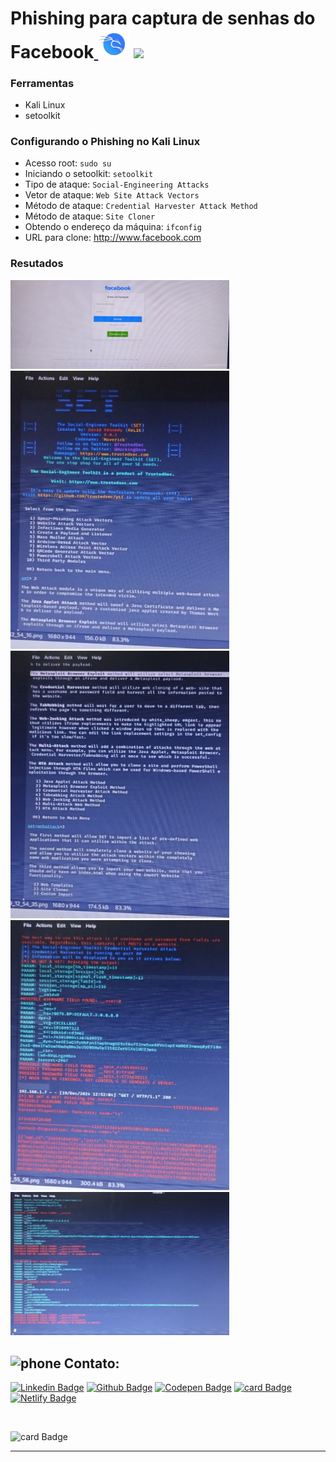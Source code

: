 # Phishing para captura de senhas do Facebook[ <img src="https://github.com/mggcode/cibersecurity-desafio-phishing-dio/blob/main/kalicon.png?raw=true" width="50" />](https://github.com/mggcode/cibersecurity-desafio-phishing-dio/blob/main/phishingWithKali/photo_2024-12-23_10-03-01.jpg?raw=true) <img src="https://github.com/mggcode/certificados/blob/main/logo%20dio.jpg?raw=true" width="80" /> 

### Ferramentas

- Kali Linux
- setoolkit
  
### Configurando o Phishing no Kali Linux
- Acesso root: ``` sudo su ```
- Iniciando o setoolkit: ``` setoolkit ```
- Tipo de ataque: ``` Social-Engineering Attacks ```
- Vetor de ataque: ``` Web Site Attack Vectors ```
- Método de ataque: ```Credential Harvester Attack Method ```
- Método de ataque: ``` Site Cloner ```
- Obtendo o endereço da máquina: ``` ifconfig ```
- URL para clone: http://www.facebook.com
### Resutados
 <img src="https://github.com/mggcode/cibersecurity-desafio-phishing-dio/blob/main/phishingWithKali/photo_2024-12-23_10-03-01.jpg?raw=true" width="350" />
 <img src="https://github.com/mggcode/cibersecurity-desafio-phishing-dio/blob/main/phishingWithKali/photo_2024-12-20_16-18-16.jpg?raw=true" width="350" />
  <img src="https://github.com/mggcode/cibersecurity-desafio-phishing-dio/blob/main/phishingWithKali/photo_2024-12-23_10-03-26.jpg?raw=true" width="350" />
   <img src="https://github.com/mggcode/cibersecurity-desafio-phishing-dio/blob/main/phishingWithKali/photo_2024-12-23_10-03-33.jpg?raw=true" width="350" />
    <img src="https://github.com/mggcode/cibersecurity-desafio-phishing-dio/blob/main/phishingWithKali/photo_2024-12-23_10-03-38.jpg?raw=true" width="350" />



## <img src="https://user-images.githubusercontent.com/60014891/168324047-c0ccd0c7-3a0e-45c1-98a1-50ca64b82012.png" alt="phone" width="40"/> Contato: 

[![Linkedin Badge](https://img.shields.io/badge/-LinkedIn-blue?style=social-square&logo=Linkedin&logoColor=white&link=https://www.linkedin.com/in/marta-geraldo/)](https://www.linkedin.com/in/marta-geraldo/)
[![Github Badge](https://img.shields.io/badge/GitHub--000?style=social&logo=Github&logoColor=&link=https://github.com/martageraldo)](https://github.com/martageraldo)
[![Codepen Badge](https://img.shields.io/badge/-Codepen-black?style=social-square&logo=Codepen&logoColor=white&link=https://codepen.io/martageraldo)](https://codepen.io/martageraldo)
[![card Badge](https://img.shields.io/badge/ProtonMail-8B89CC?style=social-square&logo=protonmail&logoColor=white)](mailto:mggeraldo@protonmail.com) 
[![Netlify Badge](https://img.shields.io/badge/netlify-%23000000.svg?style=social-square&logo=netlify&logoColor=#00C7B7)](https://martageraldo.netlify.app/)

<br>

![card Badge](https://img.shields.io/badge/License-MIT-blue.svg)

***
